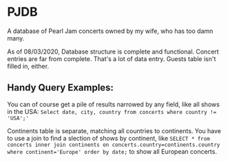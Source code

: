 # PJDB
A database of Pearl Jam concerts owned by my wife, who has too damn many.

As of 08/03/2020, Database structure is complete and functional. Concert entries are far from complete. That's a lot of data entry.
Guests table isn't filled in, either.

## Handy Query Examples:

 You can of course get a pile of results narrowed by any field, like all shows in the USA: `Select date, city, country from concerts where country != 'USA';'`
 
 Continents table is separate, matching all countries to continents. You have to use a join to find a slection of shows by continent, like 
  `SELECT * from concerts
 inner join continents on concerts.country=continents.country
 where continent='Europe'
 order by date;` to show all European concerts.

